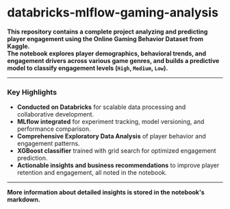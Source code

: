 # databricks-mlflow-gaming-analysis


**This repository contains a complete  project analyzing and predicting player engagement using the Online Gaming Behavior Dataset from Kaggle.**  
**The notebook explores player demographics, behavioral trends, and engagement drivers across various game genres, and builds a predictive model to classify engagement levels (`High`, `Medium`, `Low`).**

---

### **Key Highlights**
- **Conducted on Databricks** for scalable data processing and collaborative development.  
- **MLflow integrated** for experiment tracking, model versioning, and performance comparison.  
- **Comprehensive Exploratory Data Analysis** of player behavior and engagement patterns.  
- **XGBoost classifier** trained with grid search for optimized engagement prediction.  
- **Actionable insights and business recommendations** to improve player retention and engagement, all noted in the notebook.

---

**More information about detailed insights is stored in the notebook's markdown.**
